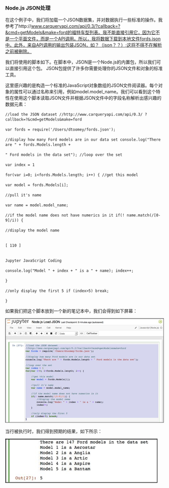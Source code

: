 ### Node.js JSON处理

在这个例子中，我们将加载一个JSON数据集，并对数据执行一些标准的操作。我参考了http://www.carqueryapi.com/api/0.3/?callback=?&cmd=getModels&make=ford的福特车型列表。我不能直接引用它，因为它不是一个平面文件，而是一个API调用。所以，我将数据下载到本地文件fords.json中。此外，来自API调用的输出包装JSON，如？（json？？）;这将不得不在解析之前被删除。

我们将使用的脚本如下。在脚本中，JSON是一个Node.js的内置包，所以我们可以直接引用这个包。 JSON包提供了许多你需要处理你的JSON文件和对象的标准工具。

这里感兴趣的是构造一个标准的JavaScript对象数组的JSON文件阅读器。每个对象的属性可以通过名称来引用，例如model.model_name。我们可以看到这个特性在使用这个脚本读取JSON文件并根据JSON文件中的字段名称解析出感兴趣的数据元素：


```
//load the JSON dataset //http://www.carqueryapi.com/api/0.3/ ?callback=?&cmd=getModels&make=ford

var fords = require('/Users/dtoomey/fords.json');

//display how many Ford models are in our data set console.log("There are " + fords.Models.length +

" Ford models in the data set"); //loop over the set

var index = 1

for(var i=0; i<fords.Models.length; i++) { //get this model

var model = fords.Models[i];

//pull it's name

var name = model.model_name;

//if the model name does not have numerics in it if(! name.match(/[0-9]/i)) {

//display the model name
 

[ 110 ]

 
Jupyter JavaScript Coding

console.log("Model " + index + " is a " + name); index++;

}

//only display the first 5 if (index>5) break;

}

```
如果我们把这个脚本放到一个新的笔记本中，我们会得到如下屏幕：

![](/assets/程序.jpg)

当行被执行时，我们得到预期的结果，如下所示：

![](/assets/指向.jpg)
